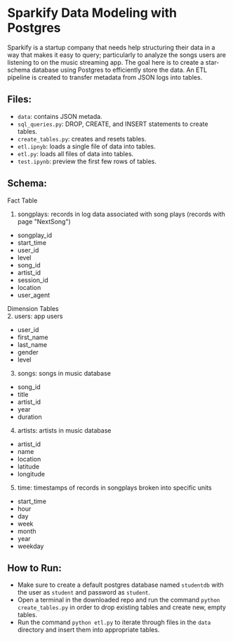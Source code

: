 # Sparkify Data Modeling with Postgres

Sparkify is a startup company that needs help structuring their data in a way that makes it easy to query; particularly to analyze the songs users are listening to on the music streaming app. The goal here is to create a star-schema database using Postgres to efficiently store the data. An ETL pipeline is created to transfer metadata from JSON logs into tables.

## Files:
* `data`: contains JSON metada.
* `sql_queries.py`: DROP, CREATE, and INSERT statements to create tables.
* `create_tables.py`: creates and resets tables.
* `etl.ipnyb`: loads a single file of data into tables.
* `etl.py`: loads all files of data into tables.
* `test.ipynb`: preview the first few rows of tables.

## Schema:
Fact Table  
1. songplays: records in log data associated with song plays (records with page "NextSong")  
* songplay_id  
* start_time  
* user_id  
* level  
* song_id  
* artist_id  
* session_id  
* location  
* user_agent  

Dimension Tables  
2. users: app users  
* user_id  
* first_name  
* last_name  
* gender  
* level  
3. songs: songs in music database  
* song_id  
* title  
* artist_id  
* year  
* duration  
4. artists: artists in music database
* artist_id  
* name  
* location  
* latitude  
* longitude  
5. time: timestamps of records in songplays broken into specific units  
* start_time  
* hour  
* day  
* week  
* month  
* year  
* weekday  

## How to Run:
* Make sure to create a default postgres database named `studentdb` with the user as `student` and password as `student`.
* Open a terminal in the downloaded repo and run the command `python create_tables.py` in order to drop existing tables and create new, empty tables.
* Run the command `python etl.py` to iterate through files in the `data` directory and insert them into appropriate tables.

